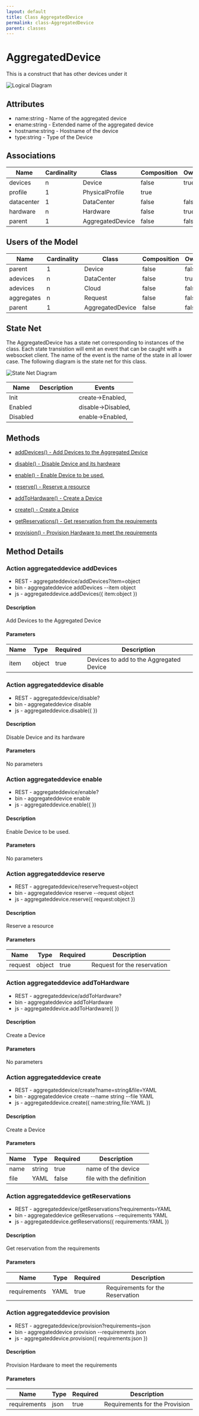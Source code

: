 ```yaml
---
layout: default
title: Class AggregatedDevice
permalink: class-AggregatedDevice
parent: classes
---
```


# AggregatedDevice

This is a construct that has other devices under it

![Logical Diagram](./logical.png)

## Attributes

* name:string - Name of the aggregated device
* ename:string - Extended name of the aggregated device
* hostname:string - Hostname of the device
* type:string - Type of the Device


## Associations

| Name | Cardinality | Class | Composition | Owner | Description |
| --- | --- | --- | --- | --- | --- |
| devices | n | Device | false | true |  |
| profile | 1 | PhysicalProfile | true |  |  |
| datacenter | 1 | DataCenter | false | false |  |
| hardware | n | Hardware | false | true |  |
| parent | 1 | AggregatedDevice | false | false |  |



## Users of the Model

| Name | Cardinality | Class | Composition | Owner | Description |
| --- | --- | --- | --- | --- | --- |
| parent | 1 | Device | false | false |  |
| adevices | n | DataCenter | false | true |  |
| adevices | n | Cloud | false | false |  |
| aggregates | n | Request | false | false |  |
| parent | 1 | AggregatedDevice | false | false |  |



## State Net
The AggregatedDevice has a state net corresponding to instances of the class. Each state transistion will emit an 
event that can be caught with a websocket client. The name of the event is the name of the state in all lower case.
The following diagram is the state net for this class.

![State Net Diagram](./statenet.png)

| Name | Description | Events |
| --- | --- | --- |
| Init |  | create-&gt;Enabled,  |
| Enabled |  | disable-&gt;Disabled,  |
| Disabled |  | enable-&gt;Enabled,  |



## Methods

* [addDevices() - Add Devices to the Aggregated Device](#action-addDevices)

* [disable() - Disable Device and its hardware](#action-disable)

* [enable() - Enable Device to be used.](#action-enable)

* [reserve() - Reserve a resource](#action-reserve)

* [addToHardware() - Create a Device](#action-addToHardware)

* [create() - Create a Device](#action-create)

* [getReservations() - Get reservation from the requirements](#action-getReservations)

* [provision() - Provision Hardware to meet the requirements](#action-provision)


<h2>Method Details</h2>
    
### Action aggregateddevice addDevices



* REST - aggregateddevice/addDevices?item=object
* bin - aggregateddevice addDevices --item object
* js - aggregateddevice.addDevices({ item:object })

#### Description
Add Devices to the Aggregated Device

#### Parameters

| Name | Type | Required | Description |
|---|---|---|---|
| item | object |true | Devices to add to the Aggregated Device |




### Action aggregateddevice disable



* REST - aggregateddevice/disable?
* bin - aggregateddevice disable 
* js - aggregateddevice.disable({  })

#### Description
Disable Device and its hardware

#### Parameters

No parameters



### Action aggregateddevice enable



* REST - aggregateddevice/enable?
* bin - aggregateddevice enable 
* js - aggregateddevice.enable({  })

#### Description
Enable Device to be used.

#### Parameters

No parameters



### Action aggregateddevice reserve



* REST - aggregateddevice/reserve?request=object
* bin - aggregateddevice reserve --request object
* js - aggregateddevice.reserve({ request:object })

#### Description
Reserve a resource

#### Parameters

| Name | Type | Required | Description |
|---|---|---|---|
| request | object |true | Request for the reservation |




### Action aggregateddevice addToHardware



* REST - aggregateddevice/addToHardware?
* bin - aggregateddevice addToHardware 
* js - aggregateddevice.addToHardware({  })

#### Description
Create a Device

#### Parameters

No parameters



### Action aggregateddevice create



* REST - aggregateddevice/create?name=string&amp;file=YAML
* bin - aggregateddevice create --name string --file YAML
* js - aggregateddevice.create({ name:string,file:YAML })

#### Description
Create a Device

#### Parameters

| Name | Type | Required | Description |
|---|---|---|---|
| name | string |true | name of the device |
| file | YAML |false | file with the definition |




### Action aggregateddevice getReservations



* REST - aggregateddevice/getReservations?requirements=YAML
* bin - aggregateddevice getReservations --requirements YAML
* js - aggregateddevice.getReservations({ requirements:YAML })

#### Description
Get reservation from the requirements

#### Parameters

| Name | Type | Required | Description |
|---|---|---|---|
| requirements | YAML |true | Requirements for the Reservation |




### Action aggregateddevice provision



* REST - aggregateddevice/provision?requirements=json
* bin - aggregateddevice provision --requirements json
* js - aggregateddevice.provision({ requirements:json })

#### Description
Provision Hardware to meet the requirements

#### Parameters

| Name | Type | Required | Description |
|---|---|---|---|
| requirements | json |true | Requirements for the Provision |





